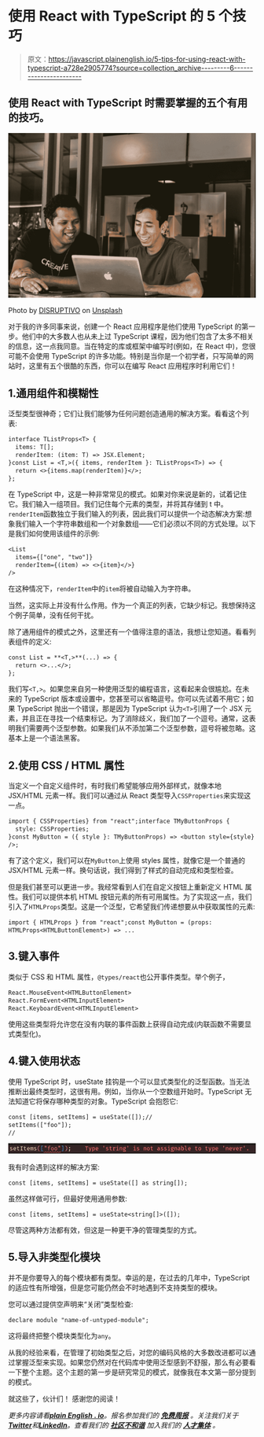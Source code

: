 # 使用 React with TypeScript 的 5 个技巧

> 原文：<https://javascript.plainenglish.io/5-tips-for-using-react-with-typescript-a728e2905774?source=collection_archive---------6----------------------->

## 使用 React with TypeScript 时需要掌握的五个有用的技巧。

![](img/69f1fdb64c6cafceab2dcee587f65337.png)

Photo by [DISRUPTIVO](https://unsplash.com/@sejadisruptivo?utm_source=medium&utm_medium=referral) on [Unsplash](https://unsplash.com?utm_source=medium&utm_medium=referral)

对于我的许多同事来说，创建一个 React 应用程序是他们使用 TypeScript 的第一步。他们中的大多数人也从未上过 TypeScript 课程，因为他们包含了太多不相关的信息，这一点我同意。当在特定的库或框架中编写时(例如，在 React 中)，您很可能不会使用 TypeScript 的许多功能。特别是当你是一个初学者，只写简单的网站时，这里有五个很酷的东西，你可以在编写 React 应用程序时利用它们！

## 1.通用组件和模糊性

泛型类型很神奇；它们让我们能够为任何问题创造通用的解决方案。看看这个列表:

```
interface TListProps<T> {
  items: T[];
  renderItem: (item: T) => JSX.Element;
}const List = <T,>({ items, renderItem }: TListProps<T>) => {
  return <>{items.map(renderItem)}</>;
};
```

在 TypeScript 中，这是一种非常常见的模式。如果对你来说是新的，试着记住它。我们输入一组项目。我们记住每个元素的类型，并将其存储到 t 中。`renderItem`函数独立于我们输入的列表，因此我们可以提供一个动态解决方案:想象我们输入一个字符串数组和一个对象数组——它们必须以不同的方式处理。以下是我们如何使用该组件的示例:

```
<List
  items={["one", "two"]}
  renderItem={(item) => <>{item}</>}
/>
```

在这种情况下，`renderItem`中的`item`将被自动输入为字符串。

当然，这实际上并没有什么作用。作为一个真正的列表，它缺少标记。我想保持这个例子简单，没有任何干扰。

除了通用组件的模式之外，这里还有一个值得注意的语法，我想让您知道。看看列表组件的定义:

```
const List = **<T,>**(...) => {
  return <>...</>;
};
```

我们写`<T,>`。如果您来自另一种使用泛型的编程语言，这看起来会很尴尬。在未来的 TypeScript 版本或设置中，您甚至可以省略逗号。你可以先试着不用它；如果 TypeScript 抛出一个错误，那是因为 TypeScript 认为`<T>`引用了一个 JSX 元素，并且正在寻找一个结束标记。为了消除歧义，我们加了一个逗号。通常，这表明我们需要两个泛型参数。如果我们从不添加第二个泛型参数，逗号将被忽略。这基本上是一个语法黑客。

## 2.使用 CSS / HTML 属性

当定义一个自定义组件时，有时我们希望能够应用外部样式，就像本地 JSX/HTML 元素一样。我们可以通过从 React 类型导入`CSSProperties`来实现这一点。

```
import { CSSProperties} from "react";interface TMyButtonProps {
  style: CSSProperties;
}const MyButton = ({ style }: TMyButtonProps) => <button style={style} />;
```

有了这个定义，我们可以在`MyButton`上使用 styles 属性，就像它是一个普通的 JSX/HTML 元素一样。换句话说，我们得到了样式的自动完成和类型检查。

但是我们甚至可以更进一步。我经常看到人们在自定义按钮上重新定义 HTML 属性。我们可以提供本机 HTML 按钮元素的所有可用属性。为了实现这一点，我们引入了`HTMLProps`类型。这是一个泛型，它希望我们传递想要从中获取属性的元素:

```
import { HTMLProps } from "react";const MyButton = (props: HTMLProps<HTMLButtonElement>) => ...
```

## 3.键入事件

类似于 CSS 和 HTML 属性，`@types/react`也公开事件类型。举个例子，

```
React.MouseEvent<HTMLButtonElement>
React.FormEvent<HTMLInputElement>
React.KeyboardEvent<HTMLInputElement>
```

使用这些类型将允许您在没有内联的事件函数上获得自动完成(内联函数不需要显式类型化)。

## 4.键入使用状态

使用 TypeScript 时，useState 挂钩是一个可以显式类型化的泛型函数。当无法推断出最终类型时，这很有用。例如，当你从一个空数组开始时。TypeScript 无法知道它将保存哪种类型的对象。TypeScript 会抱怨它:

```
const [items, setItems] = useState([]);//
setItems(["foo"]);
//
```

![](img/e7c907894ee641079c5572dad08538ca.png)

我有时会遇到这样的解决方案:

```
const [items, setItems] = useState([] as string[]);
```

虽然这样做可行，但最好使用通用参数:

```
const [items, setItems] = useState<string[]>([]);
```

尽管这两种方法都有效，但这是一种更干净的管理类型的方式。

## 5.导入非类型化模块

并不是你要导入的每个模块都有类型。幸运的是，在过去的几年中，TypeScript 的适应性有所增强，但是您可能仍然会不时地遇到不支持类型的模块。

您可以通过提供空声明来“关闭”类型检查:

```
declare module "name-of-untyped-module";
```

这将最终把整个模块类型化为`any`。

从我的经验来看，在管理了初始类型之后，对您的编码风格的大多数改进都可以通过掌握泛型来实现。如果您仍然对在代码库中使用泛型感到不舒服，那么有必要看一下整个主题。这个主题的第一步是研究常见的模式，就像我在本文第一部分提到的模式。

就这些了，伙计们！
感谢您的阅读！

*更多内容请看*[***plain English . io***](https://plainenglish.io/)*。报名参加我们的* [***免费周报***](http://newsletter.plainenglish.io/) *。关注我们关于*[***Twitter***](https://twitter.com/inPlainEngHQ)*和*[***LinkedIn***](https://www.linkedin.com/company/inplainenglish/)*。查看我们的* [***社区不和谐***](https://discord.gg/GtDtUAvyhW) *加入我们的* [***人才集体***](https://inplainenglish.pallet.com/talent/welcome) *。*
